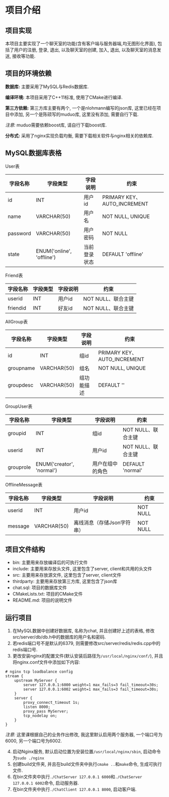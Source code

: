 # 项目介绍

## 项目实现

本项目主要实现了一个聊天室的功能(含有客户端与服务器端,均无图形化界面), 包括了用户的注册, 登录, 退出, 以及聊天室的创建, 加入, 退出, 以及聊天室的消息发送, 接收等功能.

## 项目的环境依赖

**数据库:** 主要采用了MySQL与Redis数据库.

**编译环境:** 本项目采用了C++11标准, 使用了CMake进行编译.

**第三方依赖:** 第三方库主要有两个, 一个是nlohmann编写的json库, 这里已经在项目中添加, 另一个是陈硕写的muduo库, 这里没有添加, 需要自行下载.

*注意:* muduo需要依赖boost库, 请自行下载boost库.

**分布式:** 采用了nginx实现负载均衡, 需要下载相关软件与nginx相关的依赖库.

## MySQL数据库表格

User表

|字段名称|字段类型|字段说明|约束|
|--|--|--|--|
|id|INT|用户id|PRIMARY KEY、AUTO_INCREMENT|
|name|VARCHAR(50)|用户名|NOT NULL, UNIQUE|
|password|VARCHAR(50)|用户密码|NOT NULL|
|state|ENUM('online', 'offline')|当前登录状态|DEFAULT 'offline'|

Friend表

|字段名称|字段类型|字段说明|约束|
|--|--|--|--|
|userid|INT|用户id|NOT NULL、联合主键|
|friendid|INT|好友id|NOT NULL、联合主键|

AllGroup表

|字段名称|字段类型|字段说明|约束|
|--|--|--|--|
|id|INT|组id|PRIMARY KEY、AUTO_INCREMENT|
|groupname|VARCHAR(50)|组名|NOT NULL, UNIQUE|
|groupdesc|VARCHAR(50)|组功能描述|DEFAULT ''|

GroupUser表

|字段名称|字段类型|字段说明|约束|
|--|--|--|--|
|groupid|INT|组id|NOT NULL、联合主键|
|userid|INT|用户id|NOT NULL、联合主键|
|grouprole|ENUM('creator', 'normal')|用户在组中的角色|DEFAULT 'normal'|

OfflineMessage表

|字段名称|字段类型|字段说明|约束|
|--|--|--|--|
|userid|INT|用户id|NOT NULL|
|message|VARCHAR(50)|离线消息（存储Json字符串）|NOT NULL|


## 项目文件结构

+ bin: 主要用来存放编译后的可执行文件
+ include: 主要用来存放头文件, 这里包含了server, client和共用的头文件
+ src: 主要用来存放源文件, 这里包含了server, client文件
+ thirdparty: 主要用来存放第三方库, 这里包含了json库
+ chat.sql: 项目的数据库文件
+ CMakeLists.txt: 项目的CMake文件
+ README.md: 项目的说明文件


## 运行项目

1. 在MySQL数据中创建好数据库, 名称为chat, 并且创建好上述的表格, 修改src/server/db/db.h中的数据库的用户名和密码.
2. 若redis端口号不是默认的6379, 则需要修改src/server/redis/redis.cpp中的redis端口号.
3. 更改安装nginx的配置文件(默认安装后路径为`/usr/local/nginx/conf/`), 并且将nginx.conf文件中添加如下内容:

```nginx
# nginx tcp loadbalance config
stream {
    upstream MyServer {
        server 127.0.0.1:6000 weight=1 max_fails=3 fail_timeout=30s;
        server 127.0.0.1:6002 weight=1 max_fails=3 fail_timeout=30s;
    }
    server {
        proxy_connect_timeout 1s;
        listen 8000;
        proxy_pass MyServer;
        tcp_nodelay on;
    }
}
```

*注意:* 这里课根据自己的业务作出修改, 我这里默认启用两个服务器, 一个端口号为6000, 另一个端口号为6002.

4. 启动Nginx服务, 默认启动位置为安装位置`/usr/local/nginx/sbin`, 启动命令为`sudo ./nginx`
5. 创建build文件夹, 并且在build文件夹中执行`cmake ..`和`make`命令, 生成可执行文件.
6. 在bin文件夹中执行`./ChatServer 127.0.0.1 6000`和`./ChatServer 127.0.0.1 6002`命令, 启动服务器.
7. 在bin文件夹中执行`./ChatClient 127.0.0.1 8000`, 启动客户端.
